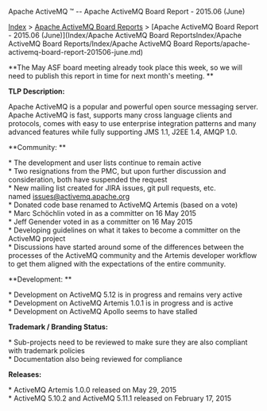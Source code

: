 Apache ActiveMQ ™ -- Apache ActiveMQ Board Report - 2015.06 (June) 

[Index](index.html) > [Apache ActiveMQ Board Reports](apache-activemq-Developers/board-reports.md) > [Apache ActiveMQ Board Report - 2015.06 (June)](Index/Apache ActiveMQ Board ReportsIndex/Apache ActiveMQ Board Reports/Index/Apache ActiveMQ Board Reports/apache-activemq-board-report-201506-june.md)


**The May ASF board meeting already took place this week, so we will need to publish this report in time for next month's meeting. **

**TLP Description:**

Apache ActiveMQ is a popular and powerful open source messaging server. Apache ActiveMQ is fast, supports many cross language clients and protocols, comes with easy to use enterprise integration patterns and many advanced features while fully supporting JMS 1.1, J2EE 1.4, AMQP 1.0.

**Community: **

* The development and user lists continue to remain active  
\* Two resignations from the PMC, but upon further discussion and consideration, both have suspended the request  
* New mailing list created for JIRA issues, git pull requests, etc. named [issues@activemq.apache.org](mailto:issues@activemq.apache.org)  
\* Donated code base renamed to ActiveMQ Artemis (based on a vote)  
\* Marc Schöchlin voted in as a committer on 16 May 2015  
* Jeff Genender voted in as a committer on 16 May 2015  
* Developing guidelines on what it takes to become a committer on the ActiveMQ project   
\* Discussions have started around some of the differences between the processes of the ActiveMQ community and the Artemis developer workflow to get them aligned with the expectations of the entire community.

**Development: **

* Development on ActiveMQ 5.12 is in progress and remains very active  
* Development on ActiveMQ Artemis 1.0.1 is in progress and is active  
\* Development on ActiveMQ Apollo seems to have stalled

**Trademark / Branding Status:** 

* Sub-projects need to be reviewed to make sure they are also compliant with trademark policies  
\* Documentation also being reviewed for compliance

**Releases:**

\* ActiveMQ Artemis 1.0.0 released on May 29, 2015  
\* ActiveMQ 5.10.2 and ActiveMQ 5.11.1 released on February 17, 2015

